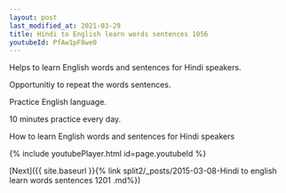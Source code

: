 ```yaml
---
layout: post
last_modified_at: 2021-03-29
title: Hindi to English learn words sentences 1056 
youtubeId: PfAw1pF8we0
---
```

 
 
Helps to learn English words and sentences for Hindi speakers.

Opportunitiy to repeat the words sentences. 

Practice English language. 
 
10 minutes practice every day. 
 
How to learn English words and sentences for Hindi speakers 
 
{% include youtubePlayer.html id=page.youtubeId %}
 
 
[Next]({{ site.baseurl }}{% link  split2/_posts/2015-03-08-Hindi to english learn words sentences 1201 .md%})
 
